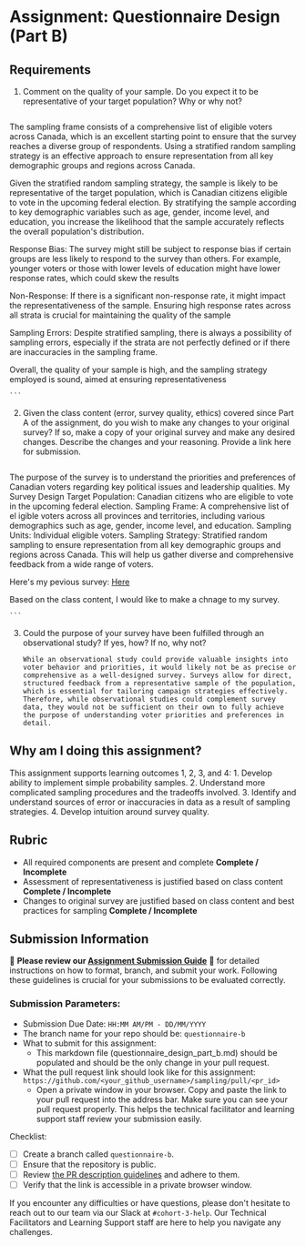 # Assignment: Questionnaire Design (Part B)

## Requirements
1. Comment on the quality of your sample. Do you expect it to be representative of your target population? Why or why not?

    ```
The sampling frame consists of a comprehensive list of eligible voters across Canada, which is an excellent starting point to ensure that the survey reaches a diverse group of respondents. Using a stratified random sampling strategy is an effective approach to ensure representation from all key demographic groups and regions across Canada.

Given the stratified random sampling strategy, the sample is likely to be representative of the target population, which is Canadian citizens eligible to vote in the upcoming federal election. By stratifying the sample according to key demographic variables such as age, gender, income level, and education, you increase the likelihood that the sample accurately reflects the overall population's distribution.

Response Bias: The survey might still be subject to response bias if certain groups are less likely to respond to the survey than others. For example, younger voters or those with lower levels of education might have lower response rates, which could skew the results

Non-Response: If there is a significant non-response rate, it might impact the representativeness of the sample. Ensuring high response rates across all strata is crucial for maintaining the quality of the sample

Sampling Errors: Despite stratified sampling, there is always a possibility of sampling errors, especially if the strata are not perfectly defined or if there are inaccuracies in the sampling frame.

Overall, the quality of your sample is high, and the sampling strategy employed is sound, aimed at ensuring representativeness

    ```  

2. Given the class content (error, survey quality, ethics) covered since Part A of the assignment, do you wish to make any changes to your original survey? If so, make a copy of your original survey and make any desired changes. Describe the changes and your reasoning. Provide a link here for submission.

    ```
The purpose of the survey is to understand the priorities and preferences of Canadian voters regarding key political issues and leadership qualities.
My Survey Design
Target Population: Canadian citizens who are eligible to vote in the upcoming federal election.
Sampling Frame: A comprehensive list of el igible voters across all provinces and territories, including various demographics such as age, gender, income level, and education.
Sampling Units: Individual eligible voters.
Sampling Strategy: Stratified random sampling to ensure representation from all key demographic groups and regions across Canada. This will help us gather diverse and comprehensive feedback from a wide range of voters.

Here's my pevious survey: [Here](https://github.com/Abigealtheanalyst/sampling/blob/e01aa04daf2a70966a33e4f8a140f6240b7d3c81/02_activities/assignments/a2_questionnaire_design_part_a.md)

Based on the class content, I would like to make a chnage to my survey.

    ```

3. Could the purpose of your survey have been fulfilled through an observational study? If yes, how? If no, why not?

    ```
    While an observational study could provide valuable insights into voter behavior and priorities, it would likely not be as precise or comprehensive as a well-designed survey. Surveys allow for direct, structured feedback from a representative sample of the population, which is essential for tailoring campaign strategies effectively. Therefore, while observational studies could complement survey data, they would not be sufficient on their own to fully achieve the purpose of understanding voter priorities and preferences in detail.
    ```

## Why am I doing this assignment?

This assignment supports learning outcomes 1, 2, 3, and 4:
	1.	Develop ability to implement simple probability samples.
	2.	Understand more complicated sampling procedures and the tradeoffs involved.
	3.	Identify and understand sources of error or inaccuracies in data as a result of sampling strategies.
	4.	Develop intuition around survey quality.

## Rubric

-	All required components are present and complete **Complete / Incomplete**
-	Assessment of representativeness is justified based on class content **Complete / Incomplete**
-	Changes to original survey are justified based on class content and best practices for sampling **Complete / Incomplete**

## Submission Information

🚨 **Please review our [Assignment Submission Guide](https://github.com/UofT-DSI/onboarding/blob/main/onboarding_documents/submissions.md)** 🚨 for detailed instructions on how to format, branch, and submit your work. Following these guidelines is crucial for your submissions to be evaluated correctly.

### Submission Parameters:
* Submission Due Date: `HH:MM AM/PM - DD/MM/YYYY`
* The branch name for your repo should be: `questionnaire-b`
* What to submit for this assignment:
    * This markdown file (questionnaire_design_part_b.md) should be populated and should be the only change in your pull request.
* What the pull request link should look like for this assignment: `https://github.com/<your_github_username>/sampling/pull/<pr_id>`
    * Open a private window in your browser. Copy and paste the link to your pull request into the address bar. Make sure you can see your pull request properly. This helps the technical facilitator and learning support staff review your submission easily.

Checklist:
- [ ] Create a branch called `questionnaire-b`.
- [ ] Ensure that the repository is public.
- [ ] Review [the PR description guidelines](https://github.com/UofT-DSI/onboarding/blob/main/onboarding_documents/submissions.md#guidelines-for-pull-request-descriptions) and adhere to them.
- [ ] Verify that the link is accessible in a private browser window.

If you encounter any difficulties or have questions, please don't hesitate to reach out to our team via our Slack at `#cohort-3-help`. Our Technical Facilitators and Learning Support staff are here to help you navigate any challenges.
